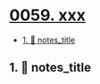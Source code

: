 # [0059. xxx](https://github.com/Tdahuyou/TNotes.nodejs/tree/main/notes/0059.%20xxx)

<!-- region:toc -->

- [1. 📒 notes_title](#1--notes_title)

<!-- endregion:toc -->

## 1. 📒 notes_title
